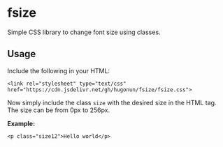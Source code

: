 # fsize
Simple CSS library to change font size using classes.

## Usage
Include the following in your HTML:

    <link rel="stylesheet" type="text/css" href="https://cdn.jsdelivr.net/gh/hugonun/fsize/fsize.css">

Now simply include the class `size` with the desired size in the HTML tag. The size can be from 0px to 256px.

**Example:**

    <p class="size12">Hello world</p>

